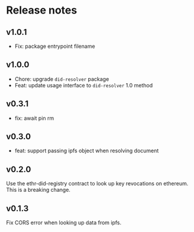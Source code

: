 # Release notes

## v1.0.1
* Fix: package entrypoint filename

## v1.0.0
* Chore: upgrade `did-resolver` package
* Feat: update usage interface to `did-resolver` 1.0 method

## v0.3.1
* fix: await pin rm

## v0.3.0
* feat: support passing ipfs object when resolving document

## v0.2.0
Use the ethr-did-registry contract to look up key revocations on ethereum. This is a breaking change.

## v0.1.3
Fix CORS error when looking up data from ipfs.
